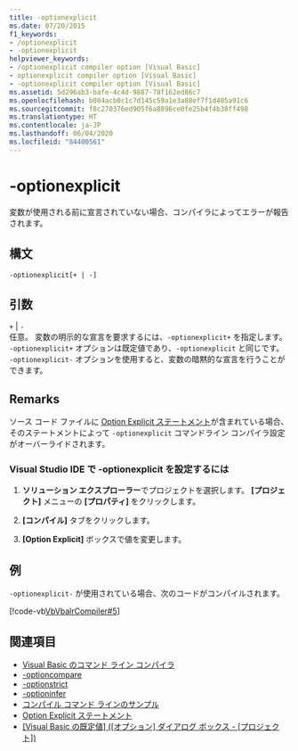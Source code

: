 ```yaml
---
title: -optionexplicit
ms.date: 07/20/2015
f1_keywords:
- /optionexplicit
- -optionexplicit
helpviewer_keywords:
- /optionexplicit compiler option [Visual Basic]
- optionexplicit compiler option [Visual Basic]
- -optionexplicit compiler option [Visual Basic]
ms.assetid: 5d296ab3-bafe-4c4d-9887-78f162ed86c7
ms.openlocfilehash: b004acb0c1c7d145c59a1e3a88ef7f1d405a91c6
ms.sourcegitcommit: f8c270376ed905f6a8896ce0fe25b4f4b38ff498
ms.translationtype: HT
ms.contentlocale: ja-JP
ms.lasthandoff: 06/04/2020
ms.locfileid: "84400561"
---
```

# <a name="-optionexplicit"></a>-optionexplicit
変数が使用される前に宣言されていない場合、コンパイラによってエラーが報告されます。  
  
## <a name="syntax"></a>構文  
  
```console  
-optionexplicit[+ | -]  
```  
  
## <a name="arguments"></a>引数  
 `+` &#124; `-`  
 任意。 変数の明示的な宣言を要求するには、`-optionexplicit+` を指定します。 `-optionexplicit+` オプションは既定値であり、`-optionexplicit` と同じです。 `-optionexplicit-` オプションを使用すると、変数の暗黙的な宣言を行うことができます。  
  
## <a name="remarks"></a>Remarks  
 ソース コード ファイルに [Option Explicit ステートメント](../../language-reference/statements/option-explicit-statement.md)が含まれている場合、そのステートメントによって `-optionexplicit` コマンドライン コンパイラ設定がオーバーライドされます。  
  
### <a name="to-set--optionexplicit-in-the-visual-studio-ide"></a>Visual Studio IDE で -optionexplicit を設定するには  
  
1. **ソリューション エクスプローラー**でプロジェクトを選択します。 **[プロジェクト]** メニューの **[プロパティ]** をクリックします。
  
2. **[コンパイル]** タブをクリックします。  
  
3. **[Option Explicit]** ボックスで値を変更します。  
  
## <a name="example"></a>例  
 `-optionexplicit-` が使用されている場合、次のコードがコンパイルされます。  
  
 [!code-vb[VbVbalrCompiler#5](~/samples/snippets/visualbasic/VS_Snippets_VBCSharp/VbVbalrCompiler/VB/OptionExplicitOff.vb#5)]  
  
## <a name="see-also"></a>関連項目

- [Visual Basic のコマンド ライン コンパイラ](index.md)
- [-optioncompare](optioncompare.md)
- [-optionstrict](optionstrict.md)
- [-optioninfer](optioninfer.md)
- [コンパイル コマンド ラインのサンプル](sample-compilation-command-lines.md)
- [Option Explicit ステートメント](../../language-reference/statements/option-explicit-statement.md)
- [[Visual Basic の既定値] ([オプション] ダイアログ ボックス - [プロジェクト])](/visualstudio/ide/reference/visual-basic-defaults-projects-options-dialog-box)
